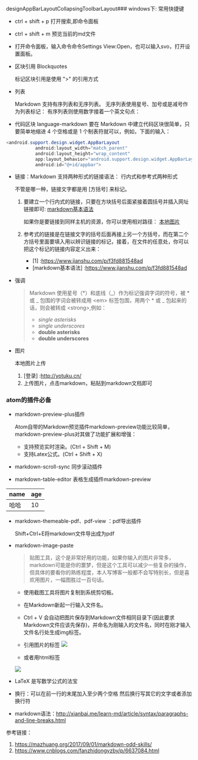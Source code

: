 designAppBarLayoutCollapsingToolbarLayout### windows下: 常用快捷键
- ctrl + shift + p 打开搜索,即命令面板
- ctrl + shift + m 预览当前的md文件
- 打开命令面板，输入命令命令Settings View:Open，也可以输入svo，打开设置面板。
- 区块引用 Blockquotes

  标记区块引用是使用 ">" 的引用方式

- 列表

  Markdown 支持有序列表和无序列表。
  无序列表使用星号、加号或是减号作为列表标记：
  有序列表则使用数字接着一个英文句点：

- 代码区块
language-markdown
  要在 Markdown 中建立代码区块很简单，只要简单地缩进 4 个空格或是 1 个制表符就可以，例如，下面的输入：

 ``` java
 <android.support.design.widget.AppBarLayout
            android:layout_width="match_parent"
            android:layout_height="wrap_content"
            app:layout_behavior="android.support.design.widget.AppBarLayout$Behavior"
            android:id="@+id/appbar">
 ```

- 链接：Markdown 支持两种形式的链接语法： 行内式和参考式两种形式

  不管是哪一种，链接文字都是用 [方括号] 来标记。

  1. 要建立一个行内式的链接，只要在方块括号后面紧接着圆括号并插入网址链接即可:
      [markdown基本语法](https://www.jianshu.com/p/f3fd881548ad)

     如果你是要链接到同样主机的资源，你可以使用相对路径：
      [本地图片](C:/Users/Desktop/ic_adjust_limit_top_bg.png)
  2. 参考式的链接是在链接文字的括号后面再接上另一个方括号，而在第二个方括号里面要填入用以辨识链接的标记，接着，在文件的任意处，你可以把这个标记的链接内容定义出来：

      - [1] :https://www.jianshu.com/p/f3fd881548ad
      - [markdown基本语法] :https://www.jianshu.com/p/f3fd881548ad

- 强调

  > Markdown 使用星号（*）和底线（_）作为标记强调字词的符号，被 * 或 _ 包围的字词会被转成用 \<em> 标签包围，用两个 * 或 _ 包起来的话，则会被转成 \<strong>,例如：
  > - *single asterisks*
  > - _single underscores_
  > - **double asterisks**
  > - __double underscores__

- 图片

  本地图片上传
  1. [登录] :http://yotuku.cn/
  2. 上传图片，点击markdown，粘贴到markdown文档即可

### atom的插件必备
- markdown-preview-plus插件

  Atom自带的Markdown预览插件markdown-preview功能比较简单，markdown-preview-plus对其做了功能扩展和增强：
  - 支持预览实时渲染。(Ctrl + Shift + M)
  - 支持Latex公式。(Ctrl + Shift + X)

- markdown-scroll-sync 同步滚动插件
- markdown-table-editor 表格生成插件markdown-preview

| name | age |
| ---- | --- |
| 哈哈 | 10  |

- markdown-themeable-pdf、pdf-view ：pdf导出插件

  Shift+Ctrl+E将markdown文件导出成为pdf

- markdown-image-paste
  > 贴图工具，这个是非常好用的功能，如果你输入的图片非常多，markdown可能是你的噩梦，但是这个工具可以减少一些复杂的操作，但具体的要看你的熟练程度，本人写博客一般都不会写特别长，但是喜欢用图片，一幅图胜过一百句话。
  - 使用截图工具将图片复制到系统剪切板。
  - 在Markdown新起一行输入文件名。
  - Ctrl + V 会自动把图片保存到Markdown文件相同目录下(因此要求Markdown文件应该先保存)，并命名为刚输入的文件名，同时在刚才输入文件名行处生成img标签。
  - 引用图片的标签
![](http://img02.tooopen.com/images/20160509/tooopen_sy_161967094653.jpg)

  - 或者用html标签
  <img src="http://img02.tooopen.com/images/20160509/tooopen_sy_161967094653.jpg"/>

- LaTeX 是写数学公式的法宝
- 换行：可以在前一行的末尾加入至少两个空格
  然后换行写其它的文字或者添加换行符<br/>
- markdown语法：http://xianbai.me/learn-md/article/syntax/paragraphs-and-line-breaks.html

参考链接：
1. https://mazhuang.org/2017/09/01/markdown-odd-skills/
2. https://www.cnblogs.com/fanzhidongyzby/p/6637084.html
